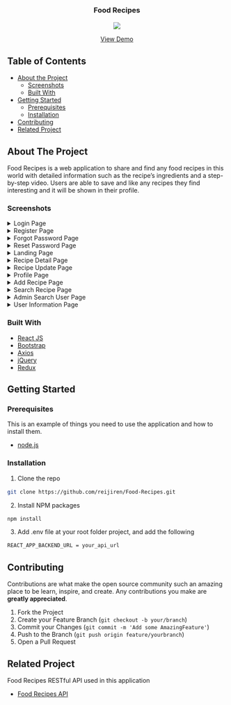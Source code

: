 <br />
<p align="center">

  <h3 align="center">Food Recipes</h3>
  <p align="center">
    <image align="center" width="200" src='/public/FoodRec_logo.png' />
  </p>
  <p align="center">
    <a href="https://food-recipes-rhefrz.vercel.app">View Demo</a>
  </p>
</p>



<!-- TABLE OF CONTENTS -->
## Table of Contents

* [About the Project](#about-the-project)
  * [Screenshots](#screenshots)
  * [Built With](#built-with)
* [Getting Started](#getting-started)
  * [Prerequisites](#prerequisites)
  * [Installation](#installation)
* [Contributing](#contributing)
* [Related Project](#related-project)



<!-- ABOUT THE PROJECT -->
## About The Project


Food Recipes is a web application to share and find any food recipes in this world with detailed information such as the recipe’s ingredients and a step-by-step video. Users are able to save and like any recipes they find interesting and it will be shown in their profile.

### Screenshots
<details>
  <summary>
    Login Page
  </summary>
<img src="/screenshot/Login Page.png" alt="login page" />
</details>

<details>
  <summary>
    Register Page
  </summary>
<img src="/screenshot/Register Page.png" alt="register page" />
</details>

<details>
  <summary>
    Forgot Password Page
  </summary>
<img src="/screenshot/Forgot Password.png" alt="forgot password page" />
</details>

<details>
  <summary>
    Reset Password Page
  </summary>
<img src="/screenshot/Reset Password.png" alt="reset password page" />
</details>

<details>
  <summary>
    Landing Page
  </summary>
<img src="/screenshot/Landing.png" alt="landing page" />
</details>

<details>
  <summary>
    Recipe Detail Page
  </summary>
<img src="/screenshot/Recipe Detail.png" alt="recipe detail page" />
</details>

<details>
  <summary>
    Recipe Update Page
  </summary>
<img src="/screenshot/Recipe Update.png" alt="recipe update page" />
</details>

<details>
  <summary>
    Profile Page
  </summary>
<img src="/screenshot/Profile.png" alt="profile page" />
</details>

<details>
  <summary>
    Add Recipe Page
  </summary>
<img src="/screenshot/Add Recipe.png" alt="add recipe page" />
</details>

<details>
  <summary>
    Search Recipe Page
  </summary>
<img src="/screenshot/Search Recipe.png" alt="search recipe page" />
</details>

<details>
  <summary>
    Admin Search User Page
  </summary>
<img src="/screenshot/search user.png" alt="search user page" />
</details>

<details>
  <summary>
    User Information Page
  </summary>
<img src="/screenshot/user detail.png" alt="user detail page" />
</details>

### Built With

* [React JS](https://reactjs.org/)
* [Bootstrap](https://getbootstrap.com/)
* [Axios](https://axios-http.com/)
* [jQuery](https://jquery.com/)
* [Redux](https://redux.js.org/)


<!-- GETTING STARTED -->
## Getting Started

### Prerequisites

This is an example of things you need to use the application and how to install them.

* [node.js](https://nodejs.org/en/download/)

### Installation

1. Clone the repo
```sh
git clone https://github.com/reijiren/Food-Recipes.git
```
2. Install NPM packages
```sh
npm install
```
3. Add .env file at your root folder project, and add the following
```sh
REACT_APP_BACKEND_URL = your_api_url

```

<!-- CONTRIBUTING -->
## Contributing

Contributions are what make the open source community such an amazing place to be learn, inspire, and create. Any contributions you make are **greatly appreciated**.

1. Fork the Project
2. Create your Feature Branch (`git checkout -b your/branch`)
3. Commit your Changes (`git commit -m 'Add some AmazingFeature'`)
4. Push to the Branch (`git push origin feature/yourbranch`)
5. Open a Pull Request


<!-- RELATED PROJECT -->
## Related Project
Food Recipes RESTful API used in this application
* [Food Recipes API](https://github.com/reijiren/Food-Recipes-API)


